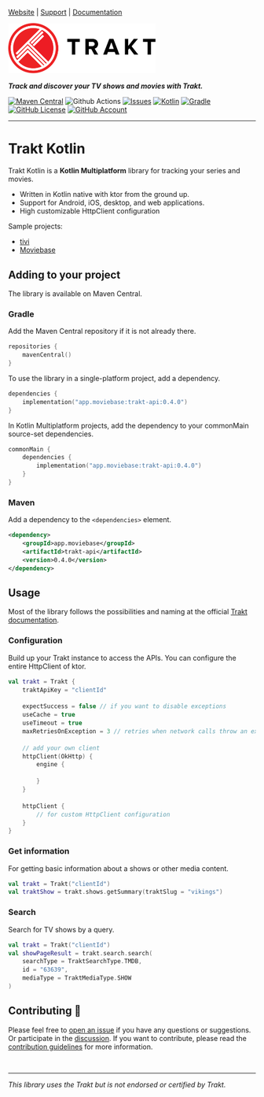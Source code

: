 [Website](https://www.trakt.tv) |
[Support](https://support.trakt.tv/support/home) |
[Documentation](https://trakt.docs.apiary.io/)

<a href="https://www.trakt.tv"><img alt="Trakt" src="doc/images/trakt-wide-red-black.svg" width="300"></a>

***Track and discover your TV shows and movies with Trakt.***

[![Maven Central](https://img.shields.io/maven-central/v/app.moviebase/trakt-api?label=Maven%20Central)](https://central.sonatype.com/artifact/app.moviebase/trakt-api/)
![Github Actions](https://github.com/MoviebaseApp/trakt-api/actions/workflows/build.yml/badge.svg)
[![Issues](https://img.shields.io/github/issues/MoviebaseApp/trakt-api)](https://github.com/MoviebaseApp/tmdb-api/issues)
[![Kotlin](https://img.shields.io/badge/kotlin-1.8.10-blue.svg?logo=kotlin)](http://kotlinlang.org)
[![Gradle](https://img.shields.io/badge/Gradle-8-green?style=flat)](https://gradle.org)
[![GitHub License](https://img.shields.io/badge/license-Apache%20License%202.0-blue.svg?style=flat)](http://www.apache.org/licenses/LICENSE-2.0)
[![GitHub Account](https://img.shields.io/static/v1?label=GitHub&message=chrisnkrueger&color=C51162)](https://github.com/chrisnkrueger)

<hr>

# Trakt Kotlin

Trakt Kotlin is a **Kotlin Multiplatform** library for tracking your series and movies.

* Written in Kotlin native with ktor from the ground up.
* Support for Android, iOS, desktop, and web applications.
* High customizable HttpClient configuration

Sample projects:

* [tivi](https://github.com/chrisbanes/tivi)
* [Moviebase](https://play.google.com/store/apps/details?id=com.moviebase)

## Adding to your project

The library is available on Maven Central.

### Gradle

Add the Maven Central repository if it is not already there.

```kotlin
repositories {
    mavenCentral()
}
```

To use the library in a single-platform project, add a dependency.

```kotlin
dependencies {
    implementation("app.moviebase:trakt-api:0.4.0")
}
```

In Kotlin Multiplatform projects, add the dependency to your commonMain source-set dependencies.

```kotlin
commonMain {
    dependencies {
        implementation("app.moviebase:trakt-api:0.4.0")
    }
}
```

### Maven

Add a dependency to the `<dependencies>` element.

```xml
<dependency>
    <groupId>app.moviebase</groupId>
    <artifactId>trakt-api</artifactId>
    <version>0.4.0</version>
</dependency>
```


## Usage
Most of the library follows the possibilities and naming at the official [Trakt documentation](https://trakt.docs.apiary.io/).

### Configuration
Build up your Trakt instance to access the APIs. You can configure the entire HttpClient of ktor.

```kotlin
val trakt = Trakt {
    traktApiKey = "clientId"

    expectSuccess = false // if you want to disable exceptions
    useCache = true
    useTimeout = true
    maxRetriesOnException = 3 // retries when network calls throw an exception

    // add your own client
    httpClient(OkHttp) {
        engine {

        }
    }

    httpClient {
        // for custom HttpClient configuration
    }
}
```

### Get information
For getting basic information about a shows or other media content.

```kotlin
val trakt = Trakt("clientId")
val traktShow = trakt.shows.getSummary(traktSlug = "vikings")
```

### Search
Search for TV shows by a query.

```kotlin
val trakt = Trakt("clientId")
val showPageResult = trakt.search.search(
    searchType = TraktSearchType.TMDB,
    id = "63639",
    mediaType = TraktMediaType.SHOW
)
```

## Contributing 🤝
Please feel free to [open an issue](https://github.com/MoviebaseApp/trakt-api/issues/new/choose) if you have any questions or suggestions. Or participate in the [discussion](https://github.com/MoviebaseApp/trakt-api/discussions). If you want to contribute, please read the [contribution guidelines](https://github.com/MoviebaseApp/trakt-api/blob/main/CONTRIBUTING.md) for more information.

<br>

<hr>

*This library uses the Trakt but is not endorsed or certified by Trakt.*
